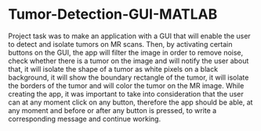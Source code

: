 # Tumor-Detection-GUI-MATLAB
Project task was to make an application with a GUI that will enable the user to detect and isolate tumors on MR scans. Then, by activating certain buttons on the GUI, the app will filter the image in order to remove noise, check whether there is a tumor on the image and will notify the user about that, it will isolate the shape of a tumor as white pixels on a black background, it will show the boundary rectangle of the tumor, it will isolate the borders of the tumor and will color the tumor on the MR image. While creating the app, it was important to take into consideration that the user can at any moment click on any button, therefore the app should be able, at any moment and before or after any button is pressed, to write a corresponding message and continue working. 
